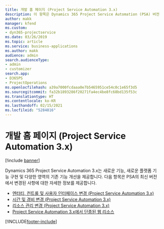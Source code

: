 ```yaml
---
title: 개발 홈 페이지 (Project Service Automation 3.x)
description: 이 항목은 Dynamics 365 Project Service Automation (PSA) 버전 3.x를 위한 개발 정보를 제공하는 항목에 대한 링크를 제공합니다.
author: makk
manager: kfend
ms.custom:
- dyn365-projectservice
ms.date: 03/26/2019
ms.topic: article
ms.service: business-applications
ms.author: makk
audience: admin
search.audienceType:
- admin
- customizer
search.app:
- D365PS
- ProjectOperations
ms.openlocfilehash: a39a7000fcdaaa0e7b5465951ce54c0c1e65f3d5
ms.sourcegitcommit: fa32b1893286f20271fa4ec4be8fc68bd135f53c
ms.translationtype: HT
ms.contentlocale: ko-KR
ms.lasthandoff: 02/15/2021
ms.locfileid: "5284816"
---
```

# <a name="development-home-page-project-service-automation-3x"></a>개발 홈 페이지 (Project Service Automation 3.x)

[!include [banner](../../includes/psa-now-project-operations.md)]

Dynamics 365 Project Service Automation 3.x는 새로운 기능, 새로운 플랫폼 기능 구현 및 다양한 영역의 기존 기능 개선을 제공합니다. 다음 항목은 PSA의 최신 버전에서 변경된 사항에 대한 자세한 정보를 제공합니다.

- [엔터티, 컨트롤 및 사용자 인터페이스 변경 (Project Service Automation 3.x)](../developer-guides/entity-changes-v3.x.md)
- [시간 및 경비 변경 (Project Service Automation 3.x)](../developer-guides/time-expense-changes-v3.x.md)
- [리소스 관리 변경 (Project Service Automation 3.x)](../developer-guides/resource-management-changes-v3.x.md)
- [Project Service Automation 3.x에서 단종된 웹 리소스](../developer-guides/web-resources-deprecated-v3.x.md)


[!INCLUDE[footer-include](../../includes/footer-banner.md)]